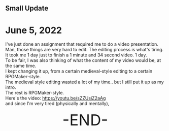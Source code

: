 ## Small Update
# June 5, 2022
I've just done an assignment that required me to do a video presentation.<br>
Man, those things are very hard to edit. The editing process is what's tiring.<br>
It took me 1 day just to finish a 1 minute and 34 second video. 1 day.<br>
To be fair, I was also thinking of what the content of my video would be, at the same time.<br>
I kept changing it up, from a certain medieval-style editing to a certain RPGMaker-style.<br>
The medieval style editing wasted a lot of my time.. but I still put it up as my intro.<br>
The rest is RPGMaker-style.<br>
Here's the video: https://youtu.be/sZZUsiZ2aAg<br>
and since I'm very tired (physically and mentally),
<p align="center"> <font size=48>-END-
